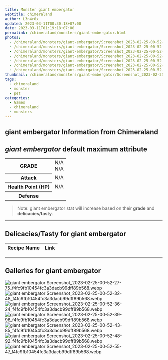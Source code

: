 ```yaml
---
title: Monster giant embergator
webtitle: chimeraland
author: L3n4r0x
updated: 2023-03-11T00:30:18+07:00
date: 2023-03-11T01:19:18+07:00
permalink: /chimeraland/monsters/giant-embergator.html
photos:
  - /chimeraland/monsters/giant-embergator/Screenshot_2023-02-25-00-52-27-75_f4fc9fb10454fc3a3dacb99dff89b568.webp
  - /chimeraland/monsters/giant-embergator/Screenshot_2023-02-25-00-52-32-48_f4fc9fb10454fc3a3dacb99dff89b568.webp
  - /chimeraland/monsters/giant-embergator/Screenshot_2023-02-25-00-52-36-24_f4fc9fb10454fc3a3dacb99dff89b568.webp
  - /chimeraland/monsters/giant-embergator/Screenshot_2023-02-25-00-52-39-96_f4fc9fb10454fc3a3dacb99dff89b568.webp
  - /chimeraland/monsters/giant-embergator/Screenshot_2023-02-25-00-52-43-85_f4fc9fb10454fc3a3dacb99dff89b568.webp
  - /chimeraland/monsters/giant-embergator/Screenshot_2023-02-25-00-52-48-92_f4fc9fb10454fc3a3dacb99dff89b568.webp
  - /chimeraland/monsters/giant-embergator/Screenshot_2023-02-25-00-52-55-47_f4fc9fb10454fc3a3dacb99dff89b568.webp
thumbnail: /chimeraland/monsters/giant-embergator/Screenshot_2023-02-25-00-52-27-75_f4fc9fb10454fc3a3dacb99dff89b568.webp
tags:
  - chimeraland
  - monster
  - pet
categories:
  - Games
  - chimeraland
  - monsters
---
```


<link
  rel="stylesheet"
  href="https://rawcdn.githack.com/dimaslanjaka/Web-Manajemen/870a349/css/bootstrap-5-3-0-alpha3-wrapper.css"
/>
<section id="bootstrap-wrapper">
  <div data-bs-theme="dark">
    <h2>giant embergator Information from Chimeraland</h2>
    <h2 id="attribute"><i>giant embergator</i> default maximum attribute</h2>
    <div class="row">
      <div class="col mb-2">
        <div class="card">
          <div class="card-body">
            <table>
              <tr>
                <th>GRADE</th>
                <td>N/A <br />N/A</td>
              </tr>
              <tr>
                <th>Attack</th>
                <td>N/A</td>
              </tr>
              <tr>
                <th>Health Point (HP)</th>
                <td>N/A</td>
              </tr>
              <tr>
                <th>Defense</th>
                <td></td>
              </tr>
            </table>
          </div>
        </div>
      </div>
    </div>
    <blockquote>
      Note: giant embergator stat will increase based on their <b>grade</b> and
      <b>delicacies/tasty</b>.
    </blockquote>
    <hr />
    <h2 id="delicacies">Delicacies/Tasty for giant embergator</h2>
    <div class="card">
      <div class="card-body">
        <div class="table-responsive">
          <table class="table table-striped">
            <thead>
              <tr>
                <th>Recipe Name</th>
                <th>Link</th>
              </tr>
            </thead>
            <tbody></tbody>
          </table>
        </div>
      </div>
    </div>
    <hr />
    <div id="gallery">
      <h2>Galleries for giant embergator</h2>
      <div class="row">
        <div class="col-lg-6 col-12">
          <img
            src="https://www.webmanajemen.com/chimeraland/monsters/giant-embergator/Screenshot_2023-02-25-00-52-27-75_f4fc9fb10454fc3a3dacb99dff89b568.webp"
            alt="giant embergator Screenshot_2023-02-25-00-52-27-75_f4fc9fb10454fc3a3dacb99dff89b568.webp"
          />
        </div>
        <div class="col-lg-6 col-12">
          <img
            src="https://www.webmanajemen.com/chimeraland/monsters/giant-embergator/Screenshot_2023-02-25-00-52-32-48_f4fc9fb10454fc3a3dacb99dff89b568.webp"
            alt="giant embergator Screenshot_2023-02-25-00-52-32-48_f4fc9fb10454fc3a3dacb99dff89b568.webp"
          />
        </div>
        <div class="col-lg-6 col-12">
          <img
            src="https://www.webmanajemen.com/chimeraland/monsters/giant-embergator/Screenshot_2023-02-25-00-52-36-24_f4fc9fb10454fc3a3dacb99dff89b568.webp"
            alt="giant embergator Screenshot_2023-02-25-00-52-36-24_f4fc9fb10454fc3a3dacb99dff89b568.webp"
          />
        </div>
        <div class="col-lg-6 col-12">
          <img
            src="https://www.webmanajemen.com/chimeraland/monsters/giant-embergator/Screenshot_2023-02-25-00-52-39-96_f4fc9fb10454fc3a3dacb99dff89b568.webp"
            alt="giant embergator Screenshot_2023-02-25-00-52-39-96_f4fc9fb10454fc3a3dacb99dff89b568.webp"
          />
        </div>
        <div class="col-lg-6 col-12">
          <img
            src="https://www.webmanajemen.com/chimeraland/monsters/giant-embergator/Screenshot_2023-02-25-00-52-43-85_f4fc9fb10454fc3a3dacb99dff89b568.webp"
            alt="giant embergator Screenshot_2023-02-25-00-52-43-85_f4fc9fb10454fc3a3dacb99dff89b568.webp"
          />
        </div>
        <div class="col-lg-6 col-12">
          <img
            src="https://www.webmanajemen.com/chimeraland/monsters/giant-embergator/Screenshot_2023-02-25-00-52-48-92_f4fc9fb10454fc3a3dacb99dff89b568.webp"
            alt="giant embergator Screenshot_2023-02-25-00-52-48-92_f4fc9fb10454fc3a3dacb99dff89b568.webp"
          />
        </div>
        <div class="col-lg-6 col-12">
          <img
            src="https://www.webmanajemen.com/chimeraland/monsters/giant-embergator/Screenshot_2023-02-25-00-52-55-47_f4fc9fb10454fc3a3dacb99dff89b568.webp"
            alt="giant embergator Screenshot_2023-02-25-00-52-55-47_f4fc9fb10454fc3a3dacb99dff89b568.webp"
          />
        </div>
      </div>
    </div>
  </div>
</section>